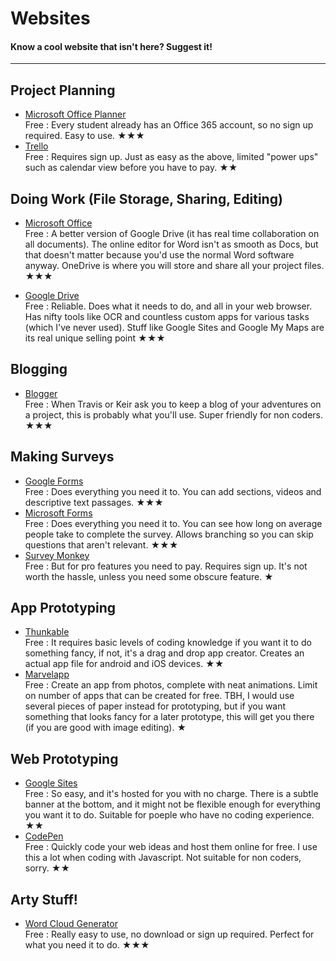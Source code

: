 # Websites
#### Know a cool website that isn't here? Suggest it!
---

## Project Planning

* [Microsoft Office Planner](https://tasks.office.com/bristol.ac.uk/en-US/Home/Planner/) <br>
  Free : Every student already has an Office 365 account, so no sign up required. Easy to use. ★★★
* [Trello](https://trello.com) <br>
  Free : Requires sign up. Just as easy as the above, limited "power ups" such as calendar view before you have to pay. ★★
  
## Doing Work (File Storage, Sharing, Editing)

* [Microsoft Office](https://www.office.com) <br>
  Free : A better version of Google Drive (it has real time collaboration on all documents). The online editor for Word isn't as smooth as Docs, but that doesn't matter because you'd use the normal Word software anyway. OneDrive is where you will store and share all your project files. ★★★
  
* [Google Drive](https://drive.google.com/drive/u/0/) <br>
  Free : Reliable. Does what it needs to do, and all in your web browser. Has nifty tools like OCR and countless custom apps for various tasks (which I've never used). Stuff like Google Sites and Google My Maps are its real unique selling point ★★★
  
## Blogging

* [Blogger](https://www.blogger.com/) <br>
  Free : When Travis or Keir ask you to keep a blog of your adventures on a project, this is probably what you'll use. Super friendly for non coders. ★★★
  
## Making Surveys

* [Google Forms](https://docs.google.com/forms/u/0/) <br>
  Free : Does everything you need it to. You can add sections, videos and descriptive text passages. ★★★
* [Microsoft Forms](https://forms.office.com/Pages/DesignPage.aspx?origin=shell#) <br>
  Free : Does everything you need it to. You can see how long on average people take to complete the survey. Allows branching so you can skip questions that aren't relevant. ★★★
* [Survey Monkey](https://www.surveymonkey.com/) <br>
  Free : But for pro features you need to pay. Requires sign up. It's not worth the hassle, unless you need some obscure feature. ★

## App Prototyping

* [Thunkable](https://thunkable.com/#/) <br> 
  Free : It requires basic levels of coding knowledge if you want it to do something fancy, if not, it's a drag and drop app creator. Creates an actual app file for android and iOS devices. ★★
* [Marvelapp](https://marvelapp.com/) <br> 
  Free : Create an app from photos, complete with neat animations. Limit on number of apps that can be created for free. TBH, I would use several pieces of paper instead for prototyping, but if you want something that looks fancy for a later prototype, this will get you there (if you are good with image editing). ★
  
## Web Prototyping

* [Google Sites](https://sites.google.com/new?usp=jotspot_si) <br>
  Free : So easy, and it's hosted for you with no charge. There is a subtle banner at the bottom, and it might not be flexible enough for everything you want it to do. Suitable for poeple who have no coding experience. ★★
* [CodePen](https://codepen.com) <br>
  Free : Quickly code your web ideas and host them online for free. I use this a lot when coding with Javascript. Not suitable for non coders, sorry. ★★
  
## Arty Stuff!

* [Word Cloud Generator](https://www.wordclouds.com/) <br>
  Free : Really easy to use, no download or sign up required. Perfect for what you need it to do. ★★★
